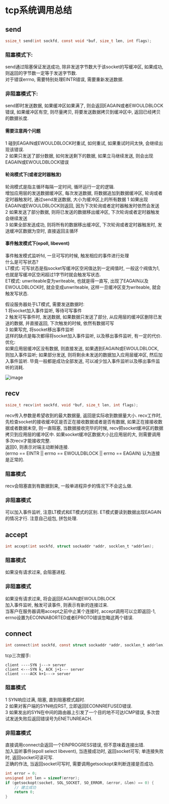 # tcp系统调用总结  

## send  

```c
ssize_t send(int sockfd, const void *buf, size_t len, int flags); 
``` 
	
### 阻塞模式下:  
send通过阻塞保证发送成功, 除非发送字节数大于该socket的写缓冲区, 如果成功, 则返回的字节数一定等于发送字节数.  
对于错误errno, 需要特别处理EINTR错误, 需要重新发送数据.  

### 非阻塞模式下:  
send即时发送数据, 如果缓冲区如果满了, 则会返回EAGAIN或者EWOULDBLOCK错误, 如果缓冲区有空, 则尽量拷贝, 将要发送数据拷贝到缓冲区中, 返回已经拷贝的数据长度.  

#### 需要注意两个问题  
1 碰到EAGAIN或EWOULDBLOCK时重试, 如何重试, 如果重试时间太快, 会继续出现该错误.  
2 如果只发送了部分数据, 如何发送剩下的数据, 如果立马继续发送, 则会出现EAGAIN或EWOULDBLOCK错误  

#### 轮询模式下(或者定时器触发)
轮询模式是指主循环每隔一定时间, 循环运行一定的逻辑.  
增加应用层的发送数据缓冲区, 每次发送数据, 将数据追加到数据缓冲区, 轮询或者定时器触发时, 通过send发送数据, 大小为缓冲区上的所有数据
1 如果出现EAGAIN或EWOULDBLOCK则返回, 因为下次轮询或者定时器触发时依然会发送  
2 如果发送了部分数据, 则将已发送的数据移出缓冲区, 下次轮询或者定时器触发会继续发送   
3 如果全部发送成功, 则将所有的数据移出缓冲区, 下次轮询或者定时器触发时, 发送缓冲区数据为空时, 直接返回主循环  

#### 事件触发模式下(epoll, libevent)  
事件触发模式监听fd, 一旦可写的时候, 触发相应的事件进行处理  
什么是可写状态?   
LT模式: 可写状态是指socket写缓冲区空闲值达到一定阀值时, 一般这个阀值为1, 也就是写缓冲区空闲超过1字节时就会触发写状态.   
ET模式: unwriteable变为writeable, 也就是得一直写, 出现了EAGAIN以及EWOULDBLOCK时, 就会变成unwriteable, 这样一旦缓冲区变为writeable, 就会触发写状态.  

假设服务器处于LT模式, 需要发送数据时:  
1 将socket加入事件监听, 等待可写事件  
2 触发可写事件时, 发送数据, 如果数据只发送了部分, 从应用层的缓冲区删除已发送的数据, 并直接返回, 下次触发的时候, 依然有数据可写  
3 如果写完, 将socket移出事件监听  
这样的缺点是每次都得将socket加入事件监听, 以及移出事件监听, 有一定的代价.  
优化:  
如果应用层缓冲区没有数据, 则直接发送, 如果遇到EAGAIN或EWOULDBLOCK, 则加入事件监听; 如果部分发送, 则将剩余未发送的数据加入应用层缓冲区, 然后加入事件监听. 毕竟一般都是成功全部发送, 可以减少加入事件监听以及移出事件监听的消耗.  

![image](https://github.com/zfengzhen/Blog/blob/master/img/tcp_system_call_send.jpg)  

## recv

```c 
ssize_t recv(int sockfd, void *buf, size_t len, int flags);
```
	
recv传入参数是希望收到的最大数据量, 返回是实际收到数据量大小. recv工作时, 先检查socket的接收缓冲区是否正在接收数据或者是否有数据, 如果正在接接收数据或者数据未空, 则一直阻塞, 当数据接收完毕的时候, recv把socket缓冲区的数据拷贝到应用层的缓冲区中. 如果socket缓冲区数据大小比应用层的大, 则需要调用多次recv才能接收完整.    
返回0, 则表示对端主动断掉连接.  
(errno == EINTR || errno == EWOULDBLOCK || errno == EAGAIN) 认为连接是正常的.  
### 阻塞模式  
recv会阻塞直到有数据到来, 一般单进程异步的情况下不会这么做.  
### 非阻塞模式
可以加入事件监听, 注意LT模式和ET模式的区别. ET模式要读到数据出现EAGAIN的情况才行. 注意自己组包, 拼包处理.  

## accept

```c
int accept(int sockfd, struct sockaddr *addr, socklen_t *addrlen);
```

### 阻塞模式
如果没有请求过来, 会阻塞进程.  
### 非阻塞模式
如果没有请求过来, 将会返回EAGAIN或EWOULDBLOCK  
加入事件监听, 触发可读事件, 则表示有新的连接过来.  
当客户在服务器调用accept之前中止某个连接时, accept调用可以立即返回-1, errno设置为ECONNABORTED或者EPROTO错误忽略这两个错误.  

## connect

```c
int connect(int sockfd, const struct sockaddr *addr, socklen_t addrlen);
```

tcp三次握手:

```	
client ----SYN j---> server        
client <---SYN k, ACK j+1--- server          
client ----ACK k+1---> server  
```      

### 阻塞模式
1 SYN响应过满, 阻塞, 直到阻塞模式超时.  
2 如果对客户端的SYN响应RST, 立即返回ECONNREFUSED错误.  
3 如果发出的SYN在中间的路由器上引发了一个目的地不可达ICMP错误, 多次尝试发送失败后返回错误号为ENETUNREACH.  

### 非阻塞模式
直接调用connect会返回一个EINPROGRESS错误, 但不意味着连接出错.  
加入监听事件(epoll select libevent), 当连接成功时, 返回socket可写; 单连接失败时, 返回socket可读可写.  
正确的作法, 当返回socket可写时, 需要调用getsockopt来判断连接是否成功.  

```c
int error = 0;
unsigned int len = sizeof(error);
if (getsockopt(socket, SOL_SOCKET, SO_ERROR, &error, &len) == 0) {
	// 建立成功
	return 0;
}
```
